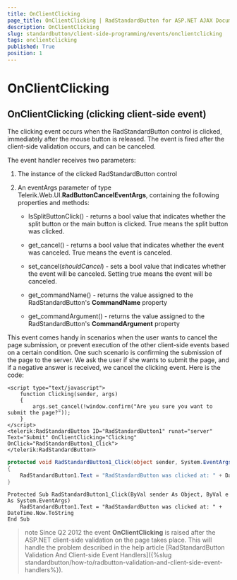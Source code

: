 ```yaml
---
title: OnClientClicking
page_title: OnClientClicking | RadStandardButton for ASP.NET AJAX Documentation
description: OnClientClicking
slug: standardbutton/client-side-programming/events/onclientclicking
tags: onclientclicking
published: True
position: 1
---
```


# OnClientClicking

## OnClientClicking (clicking client-side event)

The clicking event occurs when the RadStandardButton control is clicked, immediately after the mouse button is released. The event is fired after the client-side validation occurs, and can be canceled.

The event handler receives two parameters:

1. The instance of the clicked RadStandardButton control

1. An eventArgs parameter of type Telerik.Web.UI.**RadButtonCancelEventArgs**, containing the following properties and methods:

	* IsSplitButtonClick() - returns a bool value that indicates whether the split button or the main button is clicked. True means the split button was clicked.

	* get_cancel() - returns a bool value that indicates whether the event was canceled. True means the event is canceled.

	* set_cancel(*shouldCancel*) - sets a bool value that indicates whether the event will be canceled. Setting true means the event will be canceled.

	* get_commandName() - returns the value assigned to the RadStandardButton's **CommandName** property

	* get_commandArgument() - returns the value assigned to the RadStandardButton's **CommandArgument** property

This event comes handy in scenarios when the user wants to cancel the page submission, or prevent execution of the other client-side events based on a certain condition. One such scenario is confirming the submission of the page to the server. We ask the user if she wants to submit the page, and if a negative answer is received, we cancel the clicking event. Here is the code:

````ASP.NET
<script type="text/javascript">
	function Clicking(sender, args)
	{
		args.set_cancel(!window.confirm("Are you sure you want to submit the page?"));
	}
</script>
<telerik:RadStandardButton ID="RadStandardButton1" runat="server" Text="Submit"	OnClientClicking="Clicking" OnClick="RadStandardButton1_Click">
</telerik:RadStandardButton>
````

````C#
protected void RadStandardButton1_Click(object sender, System.EventArgs e)
{
	RadStandardButton1.Text = "RadStandardButton was clicked at: " + DateTime.Now.ToString();
}
````
````VB
Protected Sub RadStandardButton1_Click(ByVal sender As Object, ByVal e As System.EventArgs)
	RadStandardButton1.Text = "RadStandardButton was clicked at: " + DateTime.Now.ToString
End Sub
````


>note Since Q2 2012 the event **OnClientClicking** is raised after the ASP.NET client-side validation on the page takes place. This will handle the problem described in the help article [RadStandardButton Validation And Client-side Event Handlers]({%slug standardbutton/how-to/radbutton-validation-and-client-side-event-handlers%}).


